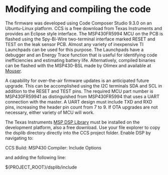 # Modifying and compiling the code
The firmware was developed using Code Composer Studio 9.3.0 on an Ubuntu-Linux platform. CCS is a free download from Texas Instruments and provides an Eclipse style interface. The MSP430FR5994 MCU on the PCB is flashed using the Spy-Bi-Wire two-terminal interface marked RESET and TEST on the leak sensor PCB. Almost any variety of inexpensive TI Launchpads can be used for this purpose. The Launchpads have a debugger and an Energy Trace function that is useful for identifying code inefficiencies and estimating battery life. Alternatively, compiled binaries can be flashed with the MSP430-BSL made by Olimex and available at [Mouser](https://www.mouser.com/ProductDetail/Olimex-Ltd/MSP430-BSL?qs=J7x7253A5u5ktaUHQ83VeQ%3D%3D).

A capability for over-the-air firmware updates is an anticipated future upgrade. This can be accomplished using the I2C terminals SDA and SCL in addition to the RESET and TEST pins. The required MCU part number is MSP430FR59941 as distinguished from MSP430FR5994 that uses a UART connection with the master. A UART design must include TXD and RXD pins, increasing the header pin count from 7 to 9. If OTA upgrades are not necessary, either variety of MCU will work.

The Texas Instruments [MSP DSP Library](https://software-dl.ti.com/msp430/msp430_public_sw/mcu/msp430/DSPLib/1_30_00_02/exports/html/index.html) must be installed on the development platform, also a free download.  Use your file explorer to copy the dsplib directory directly into the CCS project folder. Enable DSP by navigating to:

 CCS Build: MSP430 Compiler: Include Options

and adding the following line:

 ${PROJECT_ROOT}/dsplib/include
 
